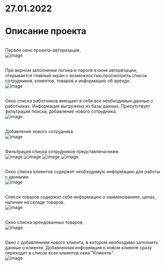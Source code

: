 # 27.01.2022
<h1>Описание проекта </h1>


<br> Первое окно проекта-авторизация. <br>
![image](https://user-images.githubusercontent.com/98512778/155681590-851205ef-c366-4258-b507-4578417bfe60.png)

<br> При верном заполнении логина и пароля в окне авторизации, открывается главный экран с возможностью просмотреть список сотрудников, клиентов, товаров и информацию об аренде. <br>
![image](https://user-images.githubusercontent.com/98512778/155682018-06bb0689-0f85-446f-b822-0bc5dfb1edd8.png)

<br> Окно списка работников вмещает в себя все необходимые данные о работниках. Информация выгружена из базы данных. Присутствует фильтрация поиска, добавление нового сотрудника.<br> 
![image](https://user-images.githubusercontent.com/98512778/155682330-3e55349d-aca3-49e2-80ca-636487e9b3b3.png)

<br>Добавление нового сотрудника.<br>
![image](https://user-images.githubusercontent.com/98512778/155687037-6591a6ee-f123-4f76-857c-40273ff13ece.png)
 
 <br>Фильтрация списка сотрудников представлена ниже.<br>
![image](https://user-images.githubusercontent.com/98512778/155690269-fae4ce1f-768e-466f-8011-86fc7d8bd41d.png)
![image](https://user-images.githubusercontent.com/98512778/155690301-8c7065a2-6615-4acb-a50d-6ccab6f28d43.png)
![image](https://user-images.githubusercontent.com/98512778/155690322-31bf90f5-135f-48be-a0f7-f1ab163e4675.png)
![image](https://user-images.githubusercontent.com/98512778/155690531-f6cb7ba6-affc-41b1-856e-fbf67b8722d3.png)

<br>Окно списка клиентов содержит необходимую информацию для работы с данными.<br>
![image](https://user-images.githubusercontent.com/98512778/155682782-8134b680-d8b4-4b13-8640-1a8a1d4856b5.png)

<br>Список товаров содержит себе информацию о наименованиях, ценах, наличие на складе товаров. <br>
![image](https://user-images.githubusercontent.com/98512778/155682971-fc2c0b8f-4025-4b9d-ac13-159973df3d09.png)

<br>Окно списка арендованных товаров.<br>
![image](https://user-images.githubusercontent.com/98512778/155686518-e4772f7c-673f-42af-a2c9-3e7f47be40d2.png)


<br> Окно с добавлением нового клиента, в котором необходимо заполнить данные о клиенте. Добавленная информация о новом клиенте сразу переходит в список всех клиентов окна "Клиенты".<br>
![image](https://user-images.githubusercontent.com/98512778/160103224-81e3aad3-e714-4c14-8c43-a56132475e51.png)





